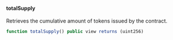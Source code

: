#### totalSupply

Retrieves the cumulative amount of tokens issued by the contract.

``` js
function totalSupply() public view returns (uint256)
``` 